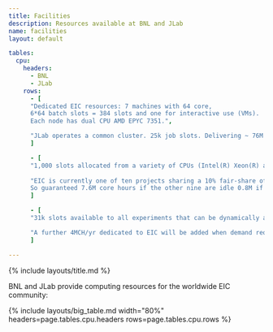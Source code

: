 ```yaml
---
title: Facilities
description: Resources available at BNL and JLab
name: facilities
layout: default

tables:
  cpu:
    headers:
      - BNL
      - JLab
    rows:
      - [
      "Dedicated EIC resources: 7 machines with 64 core,
      6*64 batch slots = 384 slots and one for interactive use (VMs).
      Each node has dual CPU AMD EPYC 7351.",

      "JLab operates a common cluster. 25k job slots. Delivering ~ 76M core hours per year normalized to dual CPU AMD EPYC 7351."
      ]

      - [
      "1,000 slots allocated from a variety of CPUs (Intel(R) Xeon(R) and AMD EPYC)",
      
      "EIC is currently one of ten projects sharing a 10% fair-share of the cluster.
      So guaranteed 7.6M core hours if the other nine are idle 0.8M if all are busy"
      ]

      - [
      "31k slots available to all experiments that can be dynamically allocated upon priorities (358 M core hours per year).",

      "A further 4MCH/yr dedicated to EIC will be added when demand requires it."
      ]

---
```

{% include layouts/title.md %}

BNL and JLab provide computing resources for the worldwide EIC community:

{% include layouts/big_table.md width="80%" headers=page.tables.cpu.headers rows=page.tables.cpu.rows %}
